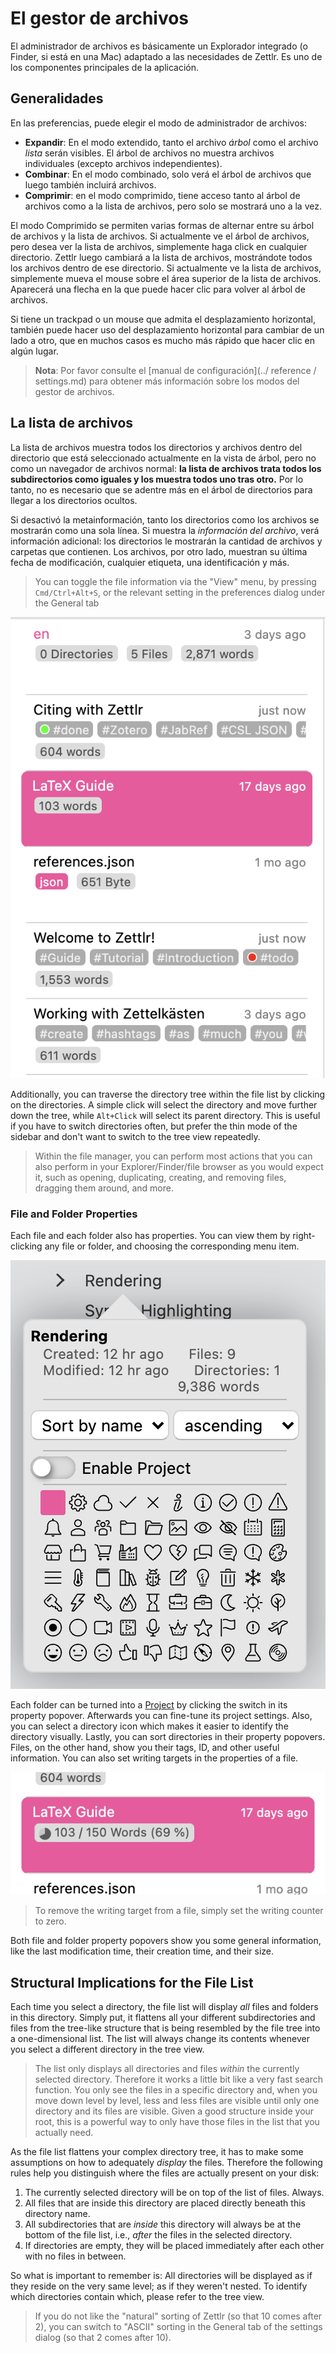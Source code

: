 # El gestor de archivos

El administrador de archivos es básicamente un Explorador integrado (o Finder, si está en una Mac) adaptado a las necesidades de Zettlr. Es uno de los componentes principales de la aplicación.

## Generalidades

En las preferencias, puede elegir el modo de administrador de archivos:

* **Expandir**: En el modo extendido, tanto el archivo _árbol_ como el archivo _lista_ serán visibles. El árbol de archivos no muestra archivos individuales (excepto archivos independientes).
* **Combinar**: En el modo combinado, solo verá el árbol de archivos que luego también incluirá archivos.
* **Comprimir**: en el modo comprimido, tiene acceso tanto al árbol de archivos como a la lista de archivos, pero solo se mostrará uno a la vez.

El modo Comprimido se permiten varias formas de alternar entre su árbol de archivos y la lista de archivos. Si actualmente ve el árbol de archivos, pero desea ver la lista de archivos, simplemente haga click en cualquier directorio. Zettlr luego cambiará a la lista de archivos, mostrándote todos los archivos dentro de ese directorio. Si actualmente ve la lista de archivos, simplemente mueva el mouse sobre el área superior de la lista de archivos. Aparecerá una flecha en la que puede hacer clic para volver al árbol de archivos.

Si tiene un trackpad o un mouse que admita el desplazamiento horizontal, también puede hacer uso del desplazamiento horizontal para cambiar de un lado a otro, que en muchos casos es mucho más rápido que hacer clic en algún lugar.

> **Nota**:  Por favor consulte el [manual de configuración](../ reference / settings.md) para obtener más información sobre los modos del gestor de archivos. 

## La lista de archivos

La lista de archivos muestra todos los directorios y archivos dentro del directorio que está seleccionado actualmente en la vista de árbol, pero no como un navegador de archivos normal: **la lista de archivos trata todos los subdirectorios como iguales y los muestra todos uno tras otro.** Por lo tanto, no es necesario que se adentre más en el árbol de directorios para llegar a los directorios ocultos.

Si desactivó la metainformación, tanto los directorios como los archivos se mostrarán como una sola línea. Si muestra la *información del archivo*, verá información adicional: los directorios le mostrarán la cantidad de archivos y carpetas que contienen. Los archivos, por otro lado, muestran su última fecha de modificación, cualquier etiqueta, una identificación y más.


> You can toggle the file information via the "View" menu, by pressing `Cmd/Ctrl+Alt+S`, or the relevant setting in the preferences dialog under the General tab

![The possible meta information of files](../img/file_meta.png)

Additionally, you can traverse the directory tree within the file list by clicking on the directories. A simple click will select the directory and move further down the tree, while `Alt+Click` will select its parent directory. This is useful if you have to switch directories often, but prefer the thin mode of the sidebar and don't want to switch to the tree view repeatedly.

> Within the file manager, you can perform most actions that you can also perform in your Explorer/Finder/file browser as you would expect it, such as opening, duplicating, creating, and removing files, dragging them around, and more.

### File and Folder Properties

Each file and each folder also has properties. You can view them by right-clicking any file or folder, and choosing the corresponding menu item.

![A properties dialog for a directory](../img/directory_properties.png)

Each folder can be turned into a [Project](../academic/projects.md) by clicking the switch in its property popover. Afterwards you can fine-tune its project settings. Also, you can select a directory icon which makes it easier to identify the directory visually. Lastly, you can sort directories in their property popovers. Files, on the other hand, show you their tags, ID, and other useful information. You can also set writing targets in the properties of a file.

![Writing Targets Counter](../img/writing_targets.png)

> To remove the writing target from a file, simply set the writing counter to zero.

Both file and folder property popovers show you some general information, like the last modification time, their creation time, and their size.

## Structural Implications for the File List

Each time you select a directory, the file list will display _all_ files and folders in this directory. Simply put, it flattens all your different subdirectories and files from the tree-like structure that is being resembled by the file tree into a one-dimensional list. The list will always change its contents whenever you select a different directory in the tree view.

> The list only displays all directories and files _within_ the currently selected directory. Therefore it works a little bit like a very fast search function. You only see the files in a specific directory and, when you move down level by level, less and less files are visible until only one directory and its files are visible. Given a good structure inside your root, this is a powerful way to only have those files in the list that you actually need.

As the file list flattens your complex directory tree, it has to make some assumptions on how to adequately _display_ the files. Therefore the following rules help you distinguish where the files are actually present on your disk:

1. The currently selected directory will be on top of the list of files. Always.
2. All files that are inside this directory are placed directly beneath this directory name.
3. All subdirectories that are _inside_ this directory will always be at the bottom of the file list, i.e., _after_ the files in the selected directory.
4. If directories are empty, they will be placed immediately after each other with no files in between.

So what is important to remember is: All directories will be displayed as if they reside on the very same level; as if they weren't nested. To identify which directories contain which, please refer to the tree view.

> If you do not like the "natural" sorting of Zettlr (so that 10 comes after 2), you can switch to "ASCII" sorting in the General tab of the settings dialog (so that 2 comes after 10).
